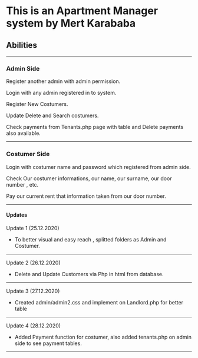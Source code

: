# This is an Apartment Manager system by Mert Karababa



## Abilities
----------------------------------------------------------------------
### Admin Side

Register another admin with admin permission.

Login with any admin registered in to system.

Register New Costumers. 

Update Delete and Search costumers.

Check payments from Tenants.php page with table and  Delete payments also available.

--------------------------------------------------------------------------------
### Costumer Side
Login with costumer name and password which registered from admin side. 

Check Our costumer informations, our name, our surname, our door number , etc.

Pay our current rent that information taken from our door number.


-------------------------------------------------------------------------------
#### Updates

Update 1   (25.12.2020)
- To better visual and easy reach , splitted folders as Admin and Costumer.
--------------------------------------------------------------------------------

Update 2 (26.12.2020)
- Delete and Update Customers via Php in html from database.
--------------------------------------------------------------------------------
Update 3 (27.12.2020)
- Created admin/admin2.css and implement on Landlord.php for better table
--------------------------------------------------------------------------------
Update 4 (28.12.2020)
- Added Payment function for costumer, also added tenants.php on admin side to see payment tables.

--------------------------------------------------------------------------------
